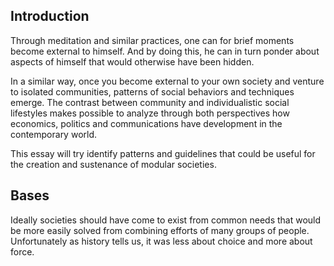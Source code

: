 ## Introduction

Through meditation and similar practices, one can for brief moments become external to himself. And by doing this, he can in turn ponder about aspects of himself that would otherwise have been hidden.

In a similar way, once you become external to your own society and venture to isolated communities, patterns of social behaviors and techniques emerge. The contrast between community and individualistic social lifestyles makes possible to analyze through both perspectives how economics, politics and communications have development in the contemporary world.

This essay will try identify patterns and guidelines that could be useful for the creation and sustenance of modular societies.

## Bases

Ideally societies should have come to exist from common needs that would be more easily solved from combining efforts of many groups of people. Unfortunately as history tells us, it was less about choice and more about force. 


